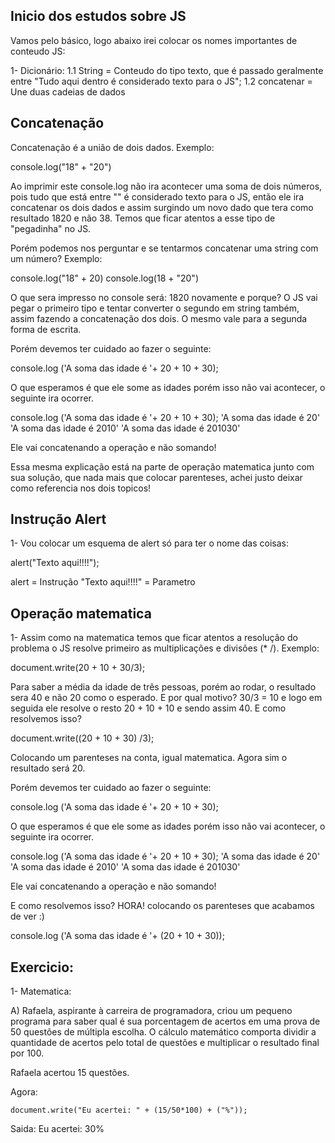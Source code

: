 ## Inicio dos estudos sobre JS

Vamos pelo básico, logo abaixo irei colocar os nomes importantes de conteudo JS:

1- Dicionário:
    1.1 String = Conteudo do tipo texto, que é passado geralmente entre "Tudo aqui dentro é considerado texto para o JS";
    1.2 concatenar = Une duas cadeias de dados

## Concatenação

Concatenação é a união de dois dados. Exemplo:

console.log("18" + "20")

Ao imprimir este console.log não ira acontecer uma soma de dois números, pois tudo que está entre "" é considerado texto para o JS, então ele ira concatenar os dois dados e assim surgindo um novo dado que tera como resultado 1820 e não 38. Temos que ficar atentos a esse tipo de "pegadinha" no JS.

Porém podemos nos perguntar e se tentarmos concatenar uma string com um número? Exemplo:

console.log("18" + 20)
console.log(18 + "20")

O que sera impresso no console será: 1820 novamente e porque? O JS vai pegar o primeiro tipo e tentar converter o segundo em string também, assim fazendo a concatenação dos dois. O mesmo vale para a segunda forma de escrita.

Porém devemos ter cuidado ao fazer o seguinte:

console.log ('A soma das idade é '+ 20 + 10 + 30);

O que esperamos é que ele some as idades porém isso não vai acontecer, o seguinte ira ocorrer.

console.log ('A soma das idade é '+ 20 + 10 + 30);
             'A soma das idade é 20'
             'A soma das idade é 2010'
             'A soma das idade é 201030'

Ele vai concatenando a operação e não somando!

Essa mesma explicação está na parte de operação matematica junto com sua solução, que nada mais que colocar parenteses, achei justo deixar como referencia nos dois topicos!

## Instrução Alert

1- Vou colocar um esquema de alert só para ter o nome das coisas:

alert("Texto aqui!!!!");

alert = Instrução
"Texto aqui!!!!" = Parametro

## Operação matematica

1- Assim como na matematica temos que ficar atentos a resolução do problema o JS resolve primeiro as multiplicações e divisões (* /). Exemplo:

document.write(20 + 10 + 30/3);

Para saber a média da idade de três pessoas, porém ao rodar, o resultado sera 40 e não 20 como o esperado. E por qual motivo? 30/3 = 10 e logo em seguida ele resolve o resto 20 + 10 + 10 e sendo assim 40. E como resolvemos isso?

document.write((20 + 10 + 30) /3);

Colocando um parenteses na conta, igual matematica. Agora sim o resultado será 20.

Porém devemos ter cuidado ao fazer o seguinte:

console.log ('A soma das idade é '+ 20 + 10 + 30);

O que esperamos é que ele some as idades porém isso não vai acontecer, o seguinte ira ocorrer.

console.log ('A soma das idade é '+ 20 + 10 + 30);
             'A soma das idade é 20'
             'A soma das idade é 2010'
             'A soma das idade é 201030'

Ele vai concatenando a operação e não somando!

E como resolvemos isso? HORA! colocando os parenteses que acabamos de ver :)

console.log ('A soma das idade é '+ (20 + 10 + 30));


## Exercicio:

1- Matematica:

A) Rafaela, aspirante à carreira de programadora, criou um pequeno programa para saber qual é sua porcentagem de acertos em uma prova de 50 questões de múltipla escolha. O cálculo matemático comporta dividir a quantidade de acertos pelo total de questões e multiplicar o resultado final por 100.

<meta charset="UTF-8">
<script>
    document.write("Eu acertei: ");
</script>
Rafaela acertou 15 questões.

Agora:

    document.write("Eu acertei: " + (15/50*100) + ("%"));

Saida: Eu acertei: 30%


